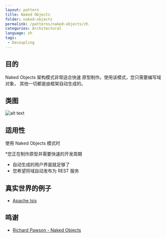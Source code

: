 ```yaml
---
layout: pattern
title: Naked Objects
folder: naked-objects
permalink: /patterns/naked-objects/zh
categories: Architectural
language: zh
tags:
 - Decoupling
---
```


## 目的
Naked Objects 架构模式非常适合快速
原型制作。使用该模式，您只需要编写域对象，
其他一切都是由框架自动生成的。

## 类图
![alt text](./etc/naked-objects.png "Naked Objects")

## 适用性
使用 Naked Objects 模式时

*您正在制作原型并需要快速的开发周期
* 自动生成的用户界面就足够了
* 您希望将域自动发布为 REST 服务

## 真实世界的例子

* [Apache Isis](https://isis.apache.org/)

## 鸣谢

* [Richard Pawson - Naked Objects](http://downloads.nakedobjects.net/resources/Pawson%20thesis.pdf)
